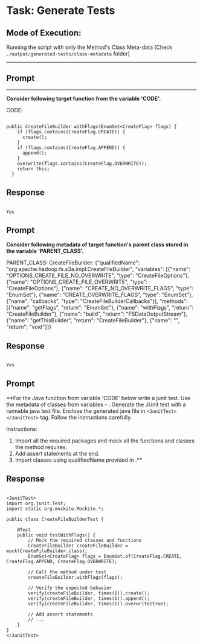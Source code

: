 # Task: Generate Tests

## Mode of Execution:

Running the script with only the Method's Class Meta-data (Check `./output/generated-tests/class-metadata` folder)

---

## Prompt

****

**Consider following target function from the variable 'CODE'.**

CODE:

```

public CreateFileBuilder withFlags(EnumSet<CreateFlag> flags) {
    if (flags.contains(CreateFlag.CREATE)) {
      create();
    }
    if (flags.contains(CreateFlag.APPEND)) {
      append();
    }
    overwrite(flags.contains(CreateFlag.OVERWRITE));
    return this;
  }

```

## Response

```

Yes

```

## Prompt

**Consider following metadata of target function's parent class stored in the variable 'PARENT_CLASS'.**


PARENT_CLASS: 
CreateFileBuilder: {"qualifiedName": "org.apache.hadoop.fs.s3a.impl.CreateFileBuilder", "variables": [{"name": "OPTIONS_CREATE_FILE_NO_OVERWRITE", "type": "CreateFileOptions"}, {"name": "OPTIONS_CREATE_FILE_OVERWRITE", "type": "CreateFileOptions"}, {"name": "CREATE_NO_OVERWRITE_FLAGS", "type": "EnumSet<CreateFlag>"}, {"name": "CREATE_OVERWRITE_FLAGS", "type": "EnumSet<CreateFlag>"}, {"name": "callbacks", "type": "CreateFileBuilderCallbacks"}], "methods": [{"name": "getFlags", "return": "EnumSet<CreateFlag>"}, {"name": "withFlags", "return": "CreateFileBuilder"}, {"name": "build", "return": "FSDataOutputStream"}, {"name": "getThisBuilder", "return": "CreateFileBuilder"}, {"name": "<clinit>", "return": "void"}]}

## Response

```

Yes

```

## Prompt

**For the Java function from variable 'CODE' below write a junit test. Use the metadata of classes from variables - <META-DATA>. Generate the JUnit test with a runnable java test file. Enclose the generated java file in `<JunitTest></JunitTest>` tag. Follow the instructions carefully. 

Instructions: 
1. Import all the required packages and mock all the functions and classes the method requires. 
2. Add assert statements at the end. 
3. Import classes using qualifiedName provided in <META-DATA>.**

## Response

```

<JunitTest>
import org.junit.Test;
import static org.mockito.Mockito.*;

public class CreateFileBuilderTest {

    @Test
    public void testWithFlags() {
        // Mock the required classes and functions
        CreateFileBuilder createFileBuilder = mock(CreateFileBuilder.class);
        EnumSet<CreateFlag> flags = EnumSet.of(CreateFlag.CREATE, CreateFlag.APPEND, CreateFlag.OVERWRITE);
        
        // Call the method under test
        createFileBuilder.withFlags(flags);

        // Verify the expected behavior
        verify(createFileBuilder, times(1)).create();
        verify(createFileBuilder, times(1)).append();
        verify(createFileBuilder, times(1)).overwrite(true);        

        // Add assert statements
        // ...
    }
}
</JunitTest>

```